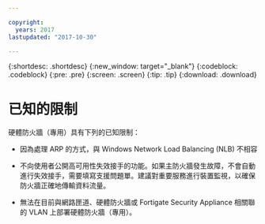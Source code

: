 ```yaml
---

copyright:
  years: 2017
lastupdated: "2017-10-30"

---
```


{:shortdesc: .shortdesc}
{:new_window: target="_blank"}
{:codeblock: .codeblock}
{:pre: .pre}
{:screen: .screen}
{:tip: .tip}
{:download: .download}

# 已知的限制
硬體防火牆（專用）具有下列的已知限制：

* 因為處理 ARP 的方式，與 Windows Network Load Balancing (NLB) 不相容

* 不向使用者公開高可用性失效接手的功能。如果主防火牆發生故障，不會自動進行失效接手，需要填寫支援問題單。建議對重要服務進行裝置監視，以確保防火牆正確地傳輸資料流量。

* 無法在目前與網路匣道、硬體防火牆或 Fortigate Security Appliance 相關聯的 VLAN 上部署硬體防火牆（專用）。
